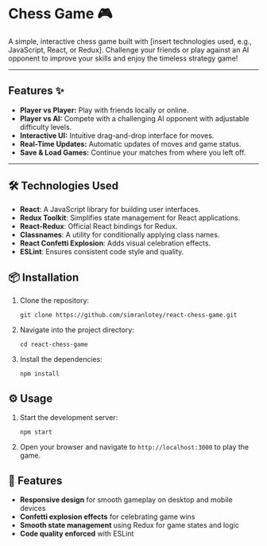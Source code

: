 # Chess Game 🎮

A simple, interactive chess game built with [insert technologies used, e.g., JavaScript, React, or Redux]. Challenge your friends or play against an AI opponent to improve your skills and enjoy the timeless strategy game!

---

## Features ✨
- **Player vs Player:** Play with friends locally or online.
- **Player vs AI:** Compete with a challenging AI opponent with adjustable difficulty levels.
- **Interactive UI:** Intuitive drag-and-drop interface for moves.
- **Real-Time Updates:** Automatic updates of moves and game status.
- **Save & Load Games:** Continue your matches from where you left off.

---

## 🛠️ Technologies Used

- **React**: A JavaScript library for building user interfaces.
- **Redux Toolkit**: Simplifies state management for React applications.
- **React-Redux**: Official React bindings for Redux.
- **Classnames**: A utility for conditionally applying class names.
- **React Confetti Explosion**: Adds visual celebration effects.
- **ESLint**: Ensures consistent code style and quality.

## 📦 Installation

1. Clone the repository:
   ```
   git clone https://github.com/simranlotey/react-chess-game.git
   ```

2. Navigate into the project directory:
   ```
   cd react-chess-game
   ```

3. Install the dependencies:
   ```
   npm install
   ```

## ⚙️ Usage

1. Start the development server:
   ```
   npm start
   ```

2. Open your browser and navigate to `http://localhost:3000` to play the game.

## 🧩 Features

- **Responsive design** for smooth gameplay on desktop and mobile devices
- **Confetti explosion effects** for celebrating game wins
- **Smooth state management** using Redux for game states and logic
- **Code quality enforced** with ESLint
